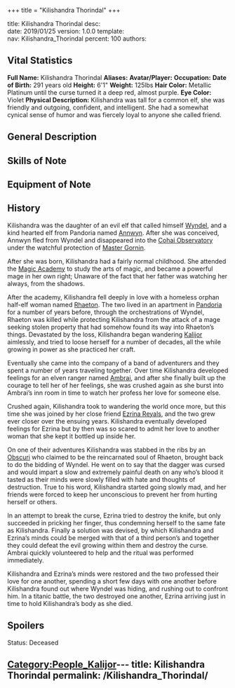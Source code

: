 +++
title = "Kilishandra Thorindal"
+++

title:		Kilishandra Thorindal
desc:		
date:		2019/01/25
version:	1.0.0
template:	
nav:		Kilishandra_Thorindal
percent:	100
authors:	
## Vital Statistics

**Full Name:** Kilishandra Thorindal
**Aliases:**
**Avatar/Player:**
**Occupation:**
**Date of Birth:** 291 years old
**Height:** 6'1"
**Weight:** 125lbs
**Hair Color:** Metallic Platinum until the curse turned it a deep red,
almost purple.
**Eye Color:** Violet
**Physical Description:** Kilishandra was tall for a common elf, she was
friendly and outgoing, confident, and intelligent. She had a somewhat
cynical sense of humor and was fiercely loyal to anyone she called
friend.

## General Description

## Skills of Note

## Equipment of Note

## History

Kilishandra was the daughter of an evil elf that called himself
[Wyndel](Wyndel "wikilink"), and a kind hearted elf from Pandoria named
[Annwyn](Annwyn_Thorindal "wikilink"). After she was conceived, Annwyn
fled from Wyndel and disappeared into the [Cohai
Observatory](Cohai_Observatory "wikilink") under the watchful protection
of [Master Gornin](Gornin "wikilink").

After she was born, Kilishandra had a fairly normal childhood. She
attended the [Magic Academy](Magic_Academy "wikilink") to study the arts
of magic, and became a powerful mage in her own right; Unaware of the
fact that her father was watching her always, from the shadows.

After the academy, Kilishandra fell deeply in love with a homeless
orphan half-elf woman named [Rhaeton](Rhaeton "wikilink"). The two lived
in an apartment in [Pandoria](Pandoria "wikilink") for a number of years
before, through the orchestrations of Wyndel, Rhaeton was killed while
protecting Kilishandra from the attack of a mage seeking stolen property
that had somehow found its way into Rhaeton’s things. Devastated by the
loss, Kilishandra began wandering [Kalijor](Kalijor "wikilink")
aimlessly, and tried to loose herself for a number of decades, all the
while growing in power as she practiced her craft.

Eventually she came into the company of a band of adventurers and they
spent a number of years traveling together. Over time Kilishandra
developed feelings for an elven ranger named
[Ambrai](Ambrai_Valkyrie "wikilink"), and after she finally built up the
courage to tell her of her feelings, she was crushed again as she burst
into Ambrai’s inn room in time to watch her profess her love for someone
else.

Crushed again, Kilishandra took to wandering the world once more, but
this time she was joined by her close friend [Ezrina
Reyals](Ezrina_Reyals-Thorindal "wikilink"), and the two grew ever
closer over the ensuing years. Kilishandra eventually developed feelings
for Ezrina but by then was so scared to admit her love to another woman
that she kept it bottled up inside her.

On one of their adventures Kilishandra was stabbed in the ribs by an
[Obscuri](Obscuri "wikilink") who claimed to be the reincarnated soul of
Rhaeton, brought back to do the bidding of Wyndel. He went on to say
that the dagger was cursed and would impart a slow and extremely painful
death on any who’s blood it tasted as their minds were slowly filled
with hate and thoughts of destruction. True to his word, Kilishandra
started going slowly mad, and her friends were forced to keep her
unconscious to prevent her from hurting herself or others.

In an attempt to break the curse, Ezrina tried to destroy the knife, but
only succeeded in pricking her finger, thus condemning herself to the
same fate as Kilishandra. Finally a solution was devised, by which
Kilishandra and Ezrina’s minds could be merged with that of a third
person’s and together they could defeat the evil growing within them and
destroy the curse. Ambrai quickly volunteered to help and the ritual was
performed immediately.

Kilishandra and Ezrina’s minds were restored and the two professed their
love for one another, spending a short few days with one another before
Kilishandra found out where Wyndel was hiding, and rushing out to
confront him. In a titanic battle, the two destroyed one another, Ezrina
arriving just in time to hold Kilishandra’s body as she died.

## Spoilers

<spoiler text="Status">Status: Deceased</spoiler>

[Category:People_Kalijor](Category:People_Kalijor "wikilink")---
title: Kilishandra Thorindal
permalink: /Kilishandra_Thorindal/
---

